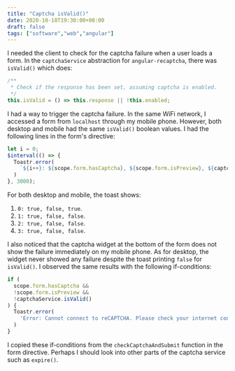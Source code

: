 ```yaml
---
title: "Captcha isValid()"
date: 2020-10-18T19:30:00+08:00
draft: false
tags: ["software","web","angular"]
---
```

I needed the client to check for the captcha failure when a user loads a form. In the `captchaService` abstraction for `angular-recaptcha`, there was `isValid()` which does:

```typescript
/**
 * Check if the response has been set, assuming captcha is enabled.
 */
this.isValid = () => this.response || !this.enabled;
```

I had a way to trigger the captcha failure. In the same WiFi network, I accessed a form from `localhost` through my mobile phone. However, both desktop and mobile had the same `isValid()` boolean values. I had the following lines in the form's directive:

```typescript
let i = 0;
$interval(() => {
  Toastr.error(
    `${i++}: ${scope.form.hasCaptcha}, ${scope.form.isPreview}, ${captchaService.isValid()}`,
  )
}, 3000);
```

For both desktop and mobile, the toast shows:

1. `0: true, false, true`.
1. `1: true, false, false`.
1. `2: true, false, false`.
1. `3: true, false, false`.

I also noticed that the captcha widget at the bottom of the form does not show the failure immediately on my mobile phone. As for desktop, the widget never showed any failure despite the toast printing `false` for `isValid()`. I observed the same results with the following if-conditions:

```typescript
if (
  scope.form.hasCaptcha &&
  !scope.form.isPreview &&
  !captchaService.isValid()
) {
  Toastr.error(
    'Error: Cannot connect to reCAPTCHA. Please check your internet connectivity or try submitting on another device.',
  )
}
```

I copied these if-conditions from the `checkCaptchaAndSubmit` function in the form directive. Perhaps I should look into other parts of the captcha service such as `expire()`.
